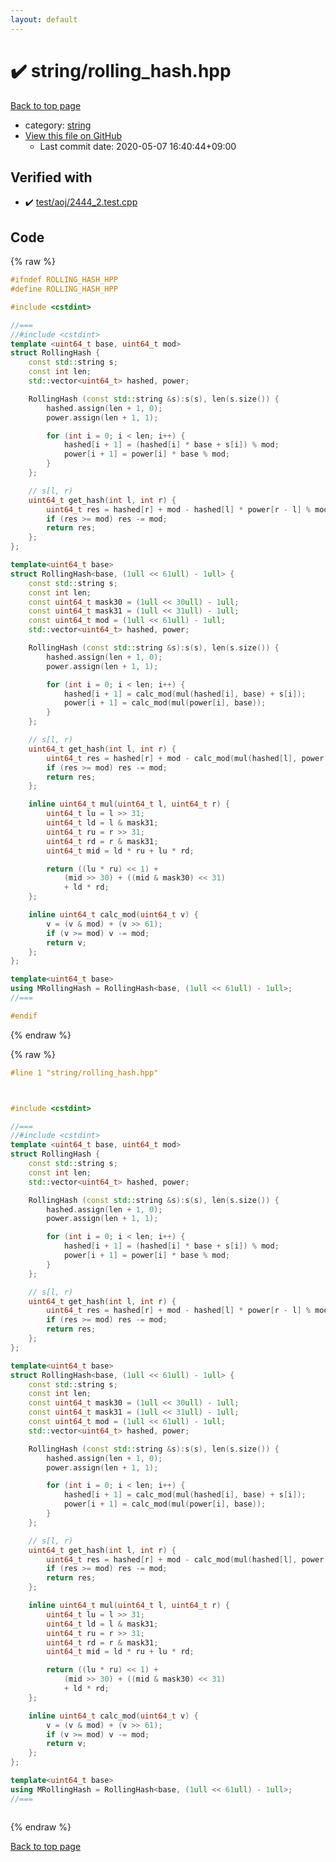 ```yaml
---
layout: default
---
```


<!-- mathjax config similar to math.stackexchange -->
<script type="text/javascript" async
  src="https://cdnjs.cloudflare.com/ajax/libs/mathjax/2.7.5/MathJax.js?config=TeX-MML-AM_CHTML">
</script>
<script type="text/x-mathjax-config">
  MathJax.Hub.Config({
    TeX: { equationNumbers: { autoNumber: "AMS" }},
    tex2jax: {
      inlineMath: [ ['$','$'] ],
      processEscapes: true
    },
    "HTML-CSS": { matchFontHeight: false },
    displayAlign: "left",
    displayIndent: "2em"
  });
</script>

<script type="text/javascript" src="https://cdnjs.cloudflare.com/ajax/libs/jquery/3.4.1/jquery.min.js"></script>
<script src="https://cdn.jsdelivr.net/npm/jquery-balloon-js@1.1.2/jquery.balloon.min.js" integrity="sha256-ZEYs9VrgAeNuPvs15E39OsyOJaIkXEEt10fzxJ20+2I=" crossorigin="anonymous"></script>
<script type="text/javascript" src="../../assets/js/copy-button.js"></script>
<link rel="stylesheet" href="../../assets/css/copy-button.css" />


# :heavy_check_mark: string/rolling_hash.hpp

<a href="../../index.html">Back to top page</a>

* category: <a href="../../index.html#b45cffe084dd3d20d928bee85e7b0f21">string</a>
* <a href="{{ site.github.repository_url }}/blob/master/string/rolling_hash.hpp">View this file on GitHub</a>
    - Last commit date: 2020-05-07 16:40:44+09:00




## Verified with

* :heavy_check_mark: <a href="../../verify/test/aoj/2444_2.test.cpp.html">test/aoj/2444_2.test.cpp</a>


## Code

<a id="unbundled"></a>
{% raw %}
```cpp
#ifndef ROLLING_HASH_HPP
#define ROLLING_HASH_HPP

#include <cstdint>

//===
//#include <cstdint>
template <uint64_t base, uint64_t mod>
struct RollingHash {
    const std::string s;
    const int len;
    std::vector<uint64_t> hashed, power;

    RollingHash (const std::string &s):s(s), len(s.size()) {
        hashed.assign(len + 1, 0);
        power.assign(len + 1, 1);

        for (int i = 0; i < len; i++) {
            hashed[i + 1] = (hashed[i] * base + s[i]) % mod;
            power[i + 1] = power[i] * base % mod;
        }
    };

    // s[l, r)
    uint64_t get_hash(int l, int r) {
        uint64_t res = hashed[r] + mod - hashed[l] * power[r - l] % mod;
        if (res >= mod) res -= mod;
        return res;
    };
};

template<uint64_t base>
struct RollingHash<base, (1ull << 61ull) - 1ull> {
    const std::string s;
    const int len;
    const uint64_t mask30 = (1ull << 30ull) - 1ull;
    const uint64_t mask31 = (1ull << 31ull) - 1ull;
    const uint64_t mod = (1ull << 61ull) - 1ull;
    std::vector<uint64_t> hashed, power;

    RollingHash (const std::string &s):s(s), len(s.size()) {
        hashed.assign(len + 1, 0);
        power.assign(len + 1, 1);

        for (int i = 0; i < len; i++) {
            hashed[i + 1] = calc_mod(mul(hashed[i], base) + s[i]);
            power[i + 1] = calc_mod(mul(power[i], base));
        }
    };

    // s[l, r)
    uint64_t get_hash(int l, int r) {
        uint64_t res = hashed[r] + mod - calc_mod(mul(hashed[l], power[r - l]));
        if (res >= mod) res -= mod;
        return res;
    };

    inline uint64_t mul(uint64_t l, uint64_t r) {
        uint64_t lu = l >> 31;
        uint64_t ld = l & mask31;
        uint64_t ru = r >> 31;
        uint64_t rd = r & mask31;
        uint64_t mid = ld * ru + lu * rd;

        return ((lu * ru) << 1) +
            (mid >> 30) + ((mid & mask30) << 31)
            + ld * rd;
    };

    inline uint64_t calc_mod(uint64_t v) {
        v = (v & mod) + (v >> 61);
        if (v >= mod) v -= mod;
        return v;
    };
};

template<uint64_t base>
using MRollingHash = RollingHash<base, (1ull << 61ull) - 1ull>;
//===

#endif

```
{% endraw %}

<a id="bundled"></a>
{% raw %}
```cpp
#line 1 "string/rolling_hash.hpp"



#include <cstdint>

//===
//#include <cstdint>
template <uint64_t base, uint64_t mod>
struct RollingHash {
    const std::string s;
    const int len;
    std::vector<uint64_t> hashed, power;

    RollingHash (const std::string &s):s(s), len(s.size()) {
        hashed.assign(len + 1, 0);
        power.assign(len + 1, 1);

        for (int i = 0; i < len; i++) {
            hashed[i + 1] = (hashed[i] * base + s[i]) % mod;
            power[i + 1] = power[i] * base % mod;
        }
    };

    // s[l, r)
    uint64_t get_hash(int l, int r) {
        uint64_t res = hashed[r] + mod - hashed[l] * power[r - l] % mod;
        if (res >= mod) res -= mod;
        return res;
    };
};

template<uint64_t base>
struct RollingHash<base, (1ull << 61ull) - 1ull> {
    const std::string s;
    const int len;
    const uint64_t mask30 = (1ull << 30ull) - 1ull;
    const uint64_t mask31 = (1ull << 31ull) - 1ull;
    const uint64_t mod = (1ull << 61ull) - 1ull;
    std::vector<uint64_t> hashed, power;

    RollingHash (const std::string &s):s(s), len(s.size()) {
        hashed.assign(len + 1, 0);
        power.assign(len + 1, 1);

        for (int i = 0; i < len; i++) {
            hashed[i + 1] = calc_mod(mul(hashed[i], base) + s[i]);
            power[i + 1] = calc_mod(mul(power[i], base));
        }
    };

    // s[l, r)
    uint64_t get_hash(int l, int r) {
        uint64_t res = hashed[r] + mod - calc_mod(mul(hashed[l], power[r - l]));
        if (res >= mod) res -= mod;
        return res;
    };

    inline uint64_t mul(uint64_t l, uint64_t r) {
        uint64_t lu = l >> 31;
        uint64_t ld = l & mask31;
        uint64_t ru = r >> 31;
        uint64_t rd = r & mask31;
        uint64_t mid = ld * ru + lu * rd;

        return ((lu * ru) << 1) +
            (mid >> 30) + ((mid & mask30) << 31)
            + ld * rd;
    };

    inline uint64_t calc_mod(uint64_t v) {
        v = (v & mod) + (v >> 61);
        if (v >= mod) v -= mod;
        return v;
    };
};

template<uint64_t base>
using MRollingHash = RollingHash<base, (1ull << 61ull) - 1ull>;
//===



```
{% endraw %}

<a href="../../index.html">Back to top page</a>


